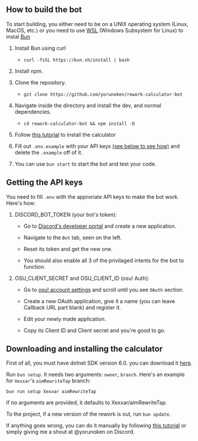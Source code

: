 ## How to build the bot

To start building, you either need to be on a UNIX operating system (Linux, MacOS, etc.) or you need to use [WSL](https://learn.microsoft.com/en-us/windows/wsl/install) (Windows Subsystem for Linux) to instal [Bun](https://bun.sh/)

1. Install Bun using curl
   - `curl -fsSL https://bun.sh/install | bash`

2. Install npm.

3. Clone the repository.
   - `git clone https://github.com/yorunoken/rework-calculator-bot`

4. Navigate inside the directory and install the dev, and normal dependencies.
   - `cd rework-calculator-bot && npm install -D`

5. Follow [this tutorial](#downloading-and-installing-the-calculator) to install the calculator

6. Fill out `.env.example` with your API keys [(see below to see how)](#getting-api-keys) and delete the `.example` off of it.

7. You can use `bun start` to start the bot and test your code.

## Getting the API keys

You need to fill `.env` with the approriate API keys to make the bot work. Here's how:

1. DISCORD_BOT_TOKEN (your bot's token):

   - Go to [Discord's developer portal](https://discord.com/developers/applications) and create a new application.

   - Navigate to the `Bot` tab, seen on the left.

   - Reset its token and get the new one.

   - You should also enable all 3 of the privilaged intents for the bot to function.

3. OSU_CLIENT_SECRET and OSU_CLIENT_ID (osu! Auth):

   - Go to [osu! account settings](https://osu.ppy.sh/home/account/edit) and scroll until you see `OAuth` section.

   - Create a new OAuth application, give it a name (you can leave Callback URL part blank) and register it.

   - Edit your newly made application.

   - Copy its Client ID and Client secret and you're good to go.

## Downloading and installing the calculator

First of all, you must have dotnet SDK version 6.0. you can download it [here](https://dotnet.microsoft.com/download/dotnet/6.0).

Run `bun setup`. It needs two arguments: `owner`, `branch`. Here's an example for `Xexxar`'s `aimRewriteTap` branch:
    
```bun run setup Xexxar aimRewriteTap```

If no arguments are provided, it defaults to Xexxar/aimRewriteTap.

To the project, if a new version of the rework is out, run `bun update`.

If anything goes wrong, you can do it manually by following [this tutorial](https://cdn.discordapp.com/attachments/1116047971583262850/1191379178147295292/How_to_set_up_rework_calculator_and_also_simulate_scores2.txt) or simply giving me a shout at @yorunoken on Discord.